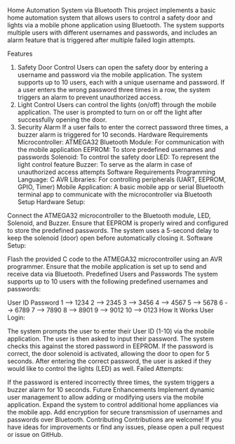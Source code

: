 Home Automation System via Bluetooth
This project implements a basic home automation system that allows users to control a safety door and lights via a mobile phone application using Bluetooth. The system supports multiple users with different usernames and passwords, and includes an alarm feature that is triggered after multiple failed login attempts.

Features
1. Safety Door Control
Users can open the safety door by entering a username and password via the mobile application.
The system supports up to 10 users, each with a unique username and password.
If a user enters the wrong password three times in a row, the system triggers an alarm to prevent unauthorized access.
2. Light Control
Users can control the lights (on/off) through the mobile application.
The user is prompted to turn on or off the light after successfully opening the door.
3. Security Alarm
If a user fails to enter the correct password three times, a buzzer alarm is triggered for 10 seconds.
Hardware Requirements
Microcontroller: ATMEGA32
Bluetooth Module: For communication with the mobile application
EEPROM: To store predefined usernames and passwords
Solenoid: To control the safety door
LED: To represent the light control feature
Buzzer: To serve as the alarm in case of unauthorized access attempts
Software Requirements
Programming Language: C
AVR Libraries: For controlling peripherals (UART, EEPROM, GPIO, Timer)
Mobile Application: A basic mobile app or serial Bluetooth terminal app to communicate with the microcontroller via Bluetooth
Setup
Hardware Setup:

Connect the ATMEGA32 microcontroller to the Bluetooth module, LED, Solenoid, and Buzzer.
Ensure that EEPROM is properly wired and configured to store the predefined passwords.
The system uses a 5-second delay to keep the solenoid (door) open before automatically closing it.
Software Setup:

Flash the provided C code to the ATMEGA32 microcontroller using an AVR programmer.
Ensure that the mobile application is set up to send and receive data via Bluetooth.
Predefined Users and Passwords
The system supports up to 10 users with the following predefined usernames and passwords:

User ID	Password
1  -->	 1234
2  -->	 2345
3  -->	 3456
4  -->	 4567
5  -->	 5678
6  -->	 6789
7  -->	 7890
8  -->	 8901
9  -->	 9012
10 -->   0123
How It Works
User Login:

The system prompts the user to enter their User ID (1-10) via the mobile application.
The user is then asked to input their password. The system checks this against the stored password in EEPROM.
If the password is correct, the door solenoid is activated, allowing the door to open for 5 seconds.
After entering the correct password, the user is asked if they would like to control the lights (LED) as well.
Failed Attempts:

If the password is entered incorrectly three times, the system triggers a buzzer alarm for 10 seconds.
Future Enhancements
Implement dynamic user management to allow adding or modifying users via the mobile application.
Expand the system to control additional home appliances via the mobile app.
Add encryption for secure transmission of usernames and passwords over Bluetooth.
Contributing
Contributions are welcome! If you have ideas for improvements or find any issues, please open a pull request or issue on GitHub.
